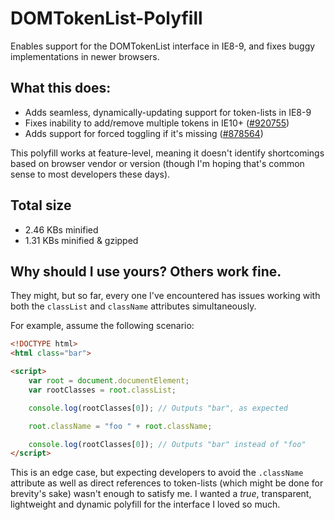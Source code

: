 DOMTokenList-Polyfill
=====================

Enables support for the DOMTokenList interface in IE8-9, and fixes buggy implementations in newer browsers.

## What this does:
* Adds seamless, dynamically-updating support for token-lists in IE8-9
* Fixes inability to add/remove multiple tokens in IE10+ ([#920755](https://connect.microsoft.com/IE/Feedback/Details/920755/))
* Adds support for forced toggling if it's missing ([#878564](https://connect.microsoft.com/IE/Feedback/details/878564/))

This polyfill works at feature-level, meaning it doesn't identify shortcomings based on browser vendor or version (though I'm hoping
that's common sense to most developers these days).

## Total size
* 2.46 KBs minified
* 1.31 KBs minified & gzipped

## Why should I use yours? Others work fine.
They might, but so far, every one I've encountered has issues working with both the `classList` and `className` attributes simultaneously.

For example, assume the following scenario:
```html
<!DOCTYPE html>
<html class="bar">

<script>
	var root = document.documentElement;
	var rootClasses = root.classList;

	console.log(rootClasses[0]); // Outputs "bar", as expected

	root.className = "foo " + root.className;

	console.log(rootClasses[0]); // Outputs "bar" instead of "foo"
</script>
```
This is an edge case, but expecting developers to avoid the `.className` attribute as well as direct references to token-lists (which might be done for brevity's sake) wasn't enough to satisfy me. I wanted a *true*, transparent, lightweight and dynamic polyfill for the interface I loved so much.
